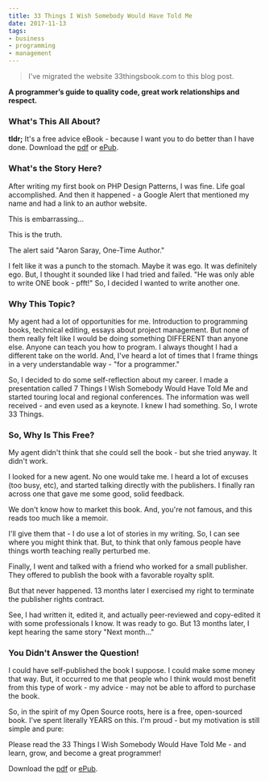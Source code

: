 ```yaml
---
title: 33 Things I Wish Somebody Would Have Told Me
date: 2017-11-13
tags:
- business
- programming
- management
---
```

> I've migrated the website 33thingsbook.com to this blog post.

<!--more-->

**A programmer’s guide to quality code, great work relationships and respect.**

### What's This All About?
**tldr;** It's a free advice eBook - because I want you to do better than I have done.  Download the [pdf](/uploads/2017/33%20Things%20I%20Wish%20Somebody%20Would%20Have%20Told%20Me.pdf) or [ePub](/uploads/2017/33%20Things%20I%20Wish%20Somebody%20Would%20Have%20Told%20Me.epub).

### What's the Story Here?

After writing my first book on PHP Design Patterns, I was fine. Life goal accomplished. And then it happened - a Google Alert that mentioned my name and had a link to an author website.

This is embarrassing...

This is the truth.

The alert said "Aaron Saray, One-Time Author."

I felt like it was a punch to the stomach. Maybe it was ego. It was definitely ego. But, I thought it sounded like I had tried and failed. "He was only able to write ONE book - pfft!" So, I decided I wanted to write another one.

### Why This Topic?

My agent had a lot of opportunities for me. Introduction to programming books, technical editing, essays about project management. But none of them really felt like I would be doing something DIFFERENT than anyone else. Anyone can teach you how to program. I always thought I had a different take on the world. And, I've heard a lot of times that I frame things in a very understandable way - "for a programmer."

So, I decided to do some self-reflection about my career. I made a presentation called 7 Things I Wish Somebody Would Have Told Me and started touring local and regional conferences. The information was well received - and even used as a keynote. I knew I had something. So, I wrote 33 Things.

### So, Why Is This Free?

My agent didn't think that she could sell the book - but she tried anyway. It didn't work.

I looked for a new agent. No one would take me. I heard a lot of excuses (too busy, etc), and started talking directly with the publishers. I finally ran across one that gave me some good, solid feedback.

We don't know how to market this book. And, you're not famous, and this reads too much like a memoir.

I'll give them that - I do use a lot of stories in my writing. So, I can see where you might think that. But, to think that only famous people have things worth teaching really perturbed me.

Finally, I went and talked with a friend who worked for a small publisher. They offered to publish the book with a favorable royalty split.

But that never happened. 13 months later I exercised my right to terminate the publisher rights contract.

See, I had written it, edited it, and actually peer-reviewed and copy-edited it with some professionals I know. It was ready to go. But 13 months later, I kept hearing the same story "Next month..."

### You Didn't Answer the Question!

I could have self-published the book I suppose. I could make some money that way. But, it occurred to me that people who I think would most benefit from this type of work - my advice - may not be able to afford to purchase the book.

So, in the spirit of my Open Source roots, here is a free, open-sourced book. I've spent literally YEARS on this. I'm proud - but my motivation is still simple and pure:

Please read the 33 Things I Wish Somebody Would Have Told Me - and learn, grow, and become a great programmer!

Download the [pdf](/uploads/2017/33%20Things%20I%20Wish%20Somebody%20Would%20Have%20Told%20Me.pdf) or [ePub](/uploads/2017/33%20Things%20I%20Wish%20Somebody%20Would%20Have%20Told%20Me.epub).